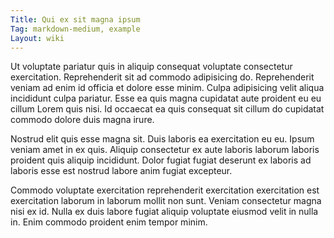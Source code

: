 ```yaml
---
Title: Qui ex sit magna ipsum
Tag: markdown-medium, example
Layout: wiki
---
```

Ut voluptate pariatur quis in aliquip consequat voluptate consectetur exercitation. Reprehenderit sit ad commodo adipisicing do. Reprehenderit veniam ad enim id officia et dolore esse minim. Culpa adipisicing velit aliqua incididunt culpa pariatur. Esse ea quis magna cupidatat aute proident eu eu cillum Lorem quis nisi. Id occaecat ea quis consequat sit cillum do cupidatat commodo dolore duis magna irure.

Nostrud elit quis esse magna sit. Duis laboris ea exercitation eu eu. Ipsum veniam amet in ex quis. Aliquip consectetur ex aute laboris laborum laboris proident quis aliquip incididunt. Dolor fugiat fugiat deserunt ex laboris ad laboris esse est nostrud labore anim fugiat excepteur.

Commodo voluptate exercitation reprehenderit exercitation exercitation est exercitation laborum in laborum mollit non sunt. Veniam consectetur magna nisi ex id. Nulla ex duis labore fugiat aliquip voluptate eiusmod velit in nulla in. Enim commodo proident enim tempor minim.